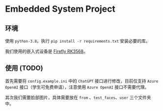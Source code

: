 # Embedded System Project

## 环境

使用 `python-3.8`。执行 `pip install -r requirements.txt` 安装必要的库。

我们使用的嵌入式设备是 [Firefly RK3568](https://wiki.t-firefly.com/zh_CN/ROC-RK3568-PC/)。

## 使用 (TODO)

首先需要将 `config.example.ini` 中的 `ChatGPT` 接口进行修改，目前仅支持 `Azure OpenAI` 接口（学生可免费申请），注意使用 `Azure OpenAI` 接口不需要代理。

其次我们需要脸部图片，具体需要放在 `from` 、`test_faces`、`user` 三个文件夹中。